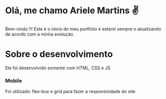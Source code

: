 # Olá, me chamo Ariele Martins ✌️
###
Bem-vindo !!!
Este é o inicio do meu portfolio e estarei sempre o atualizando de acordo com a minha evolução.
<h1>Sobre o desenvolvimento</h1>
<p>Ele foi desenvolvido somente com HTML, CSS e JS</p>
<h3>Mobile</h3>
<p>Foi utilizado: flex-box e grid para fazer a responsividade do site</p>




